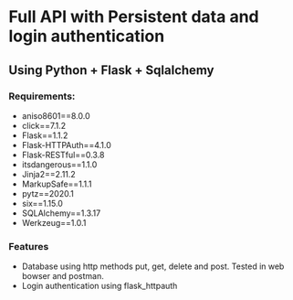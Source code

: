 # Full API with Persistent data and login authentication
## Using Python + Flask + Sqlalchemy

### Requirements:
- aniso8601==8.0.0
- click==7.1.2
- Flask==1.1.2
- Flask-HTTPAuth==4.1.0
- Flask-RESTful==0.3.8
- itsdangerous==1.1.0
- Jinja2==2.11.2
- MarkupSafe==1.1.1
- pytz==2020.1
- six==1.15.0
- SQLAlchemy==1.3.17
- Werkzeug==1.0.1

### Features
- Database using http methods put, get, delete and post. Tested in web bowser and postman. 
- Login authentication using flask_httpauth
